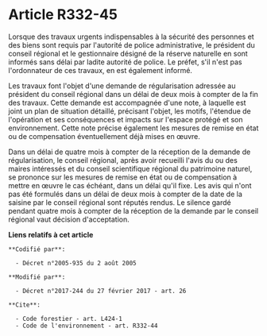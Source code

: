 # Article R332-45

Lorsque des travaux urgents indispensables à la sécurité des personnes  et des biens sont requis par l'autorité de police
administrative, le  président du conseil régional et le gestionnaire désigné de la réserve  naturelle en sont informés sans
délai par ladite autorité de police. Le  préfet, s'il n'est pas l'ordonnateur de ces travaux, en est également  informé. 

Les travaux font l'objet d'une demande  de régularisation adressée au président du conseil régional dans un  délai de deux
mois à compter de la fin des travaux. Cette demande est  accompagnée d'une note, à laquelle est joint un plan de situation
détaillé, précisant l'objet, les motifs, l'étendue de l'opération et ses  conséquences et impacts sur l'espace protégé et son
environnement.  Cette note précise également les mesures de remise en état ou de  compensation éventuellement déjà mises en
œuvre. 

Dans un délai de quatre mois à compter de la réception de la demande de  régularisation, le conseil régional, après avoir
recueilli l'avis du ou  des maires intéressés et du conseil scientifique régional du patrimoine  naturel, se prononce sur les
mesures de remise en état ou de  compensation à mettre en œuvre le cas échéant, dans un délai qu'il fixe.  Les avis qui n'ont
pas été formulés dans un délai de deux mois à  compter de la date de la saisine par le conseil régional sont réputés  rendus.
Le silence gardé pendant quatre mois à compter de la réception  de la demande par le conseil régional vaut décision
d'acceptation.

**Liens relatifs à cet article**

	**Codifié par**:

	  - Décret n°2005-935 du 2 août 2005

	**Modifié par**:

	  - Décret n°2017-244 du 27 février 2017 - art. 26

	**Cite**:

	  - Code forestier - art. L424-1
	  - Code de l'environnement - art. R332-44
